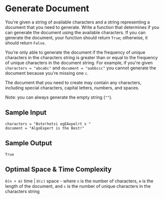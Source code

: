 # Generate Document

You're given a string of available characters and a string representing a document that you need to generate. Write a function that determines if you can generate the document using the available characters. If you can generate the document, your function should return `True`; otherwise, it should return `False`.

You're only able to generate the document if the frequency of unique characters in the characters string is greater than or equal to the frequency of unique characters in the document string. For example, if you're given `characters = "abcabc"` and `document = "aabbccc"` you cannot generate the document because you're missing one `c`.

The document that you need to create may contain any characters, including special characters, capital letters, numbers, and spaces.

Note: you can always generate the empty string (`""`).

## Sample Input

```plaintext
characters = "Bste!hetsi ogEAxpelrt x "
document = "AlgoExpert is the Best!"
```

## Sample Output

```plaintext
True
```

## Optimal Space & Time Complexity

`O(n + m)` time | `O(c)` space - where `n` is the number of characters, `m` is the length of the document, and `c` is the number of unique characters in the characters string
